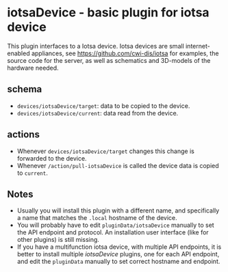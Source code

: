 # iotsaDevice - basic plugin for iotsa device

This plugin interfaces to a Iotsa device. 
Iotsa devices are small internet-enabled appliances, see  <https://github.com/cwi-dis/iotsa> for examples, the source code for the server, as well as schematics and 3D-models of the hardware needed.

## schema
* `devices/iotsaDevice/target`: data to be copied to the device.
* `devices/iotsaDevice/current`: data read from the device.

## actions

* Whenever `devices/iotsaDevice/target` changes this change is forwarded to the device.
* Whenever `/action/pull-iotsaDevice` is called the device data is copied to `current`.

## Notes

- Usually you will install this plugin with a different name, and specifically a name that matches the `.local` hostname of the device.
- You will probably have to edit `pluginData/iotsaDevice` manually to set the API endpoint and protocol. An installation user interface (like for other plugins) is still missing.
- If you have a multifunction iotsa device, with multiple API endpoints, it is better to install multiple _iotsaDevice_ plugins, one for each API endpoint, and edit the `pluginData` manually to set correct hostname and endpoint.
